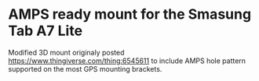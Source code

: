 <h1>AMPS ready mount for the Smasung Tab A7 Lite</h1>

Modified 3D mount originaly posted https://www.thingiverse.com/thing:6545611 to include AMPS hole pattern supported on the most GPS mounting brackets.



